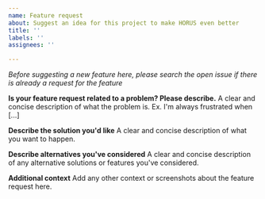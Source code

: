 ```yaml
---
name: Feature request
about: Suggest an idea for this project to make HORUS even better
title: ''
labels: ''
assignees: ''

---
```


*Before suggesting a new feature here, please search the open issue if there is already a request for the feature*

**Is your feature request related to a problem? Please describe.**
A clear and concise description of what the problem is. Ex. I'm always frustrated when [...]

**Describe the solution you'd like**
A clear and concise description of what you want to happen.

**Describe alternatives you've considered**
A clear and concise description of any alternative solutions or features you've considered.

**Additional context**
Add any other context or screenshots about the feature request here.
